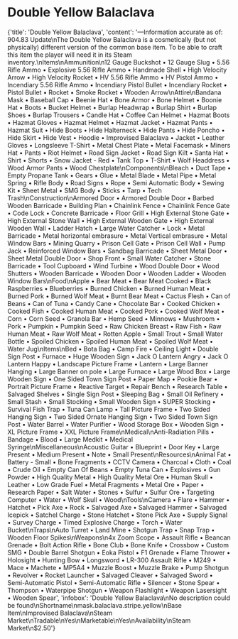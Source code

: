 
# Double Yellow Balaclava

{'title': 'Double Yellow Balaclava', 'content': '—Information accurate as of: 904.83 Update\nThe Double Yellow Balaclava is a cosmetically (but not physically) different version of the common base item. To be able to craft this item the player will need it in its Steam inventory.\nItems\nAmmunition\n12 Gauge Buckshot • 12 Gauge Slug • 5.56 Rifle Ammo • Explosive 5.56 Rifle Ammo • Handmade Shell • High Velocity Arrow • High Velocity Rocket • HV 5.56 Rifle Ammo • HV Pistol Ammo • Incendiary 5.56 Rifle Ammo • Incendiary Pistol Bullet • Incendiary Rocket • Pistol Bullet • Rocket • Smoke Rocket • Wooden Arrow\nAttire\nBandana Mask • Baseball Cap • Beenie Hat • Bone Armor • Bone Helmet • Boonie Hat • Boots • Bucket Helmet • Burlap Headwrap • Burlap Shirt • Burlap Shoes • Burlap Trousers • Candle Hat • Coffee Can Helmet • Hazmat Boots • Hazmat Gloves • Hazmat Helmet • Hazmat Jacket • Hazmat Pants • Hazmat Suit • Hide Boots • Hide Halterneck • Hide Pants • Hide Poncho • Hide Skirt • Hide Vest • Hoodie • Improvised Balaclava • Jacket • Leather Gloves • Longsleeve T-Shirt • Metal Chest Plate • Metal Facemask • Miners Hat • Pants • Riot Helmet • Road Sign Jacket • Road Sign Kilt • Santa Hat • Shirt • Shorts • Snow Jacket - Red • Tank Top • T-Shirt • Wolf Headdress • Wood Armor Pants • Wood Chestplate\nComponents\nBleach • Duct Tape • Empty Propane Tank • Gears • Glue • Metal Blade • Metal Pipe • Metal Spring • Rifle Body • Road Signs • Rope • Semi Automatic Body • Sewing Kit • Sheet Metal • SMG Body • Sticks • Tarp • Tech Trash\nConstruction\nArmored Door • Armored Double Door • Barbed Wooden Barricade • Building Plan • Chainlink Fence • Chainlink Fence Gate • Code Lock • Concrete Barricade • Floor Grill • High External Stone Gate • High External Stone Wall • High External Wooden Gate • High External Wooden Wall • Ladder Hatch • Large Water Catcher • Lock • Metal Barricade • Metal horizontal embrasure • Metal Vertical embrasure • Metal Window Bars • Mining Quarry • Prison Cell Gate • Prison Cell Wall • Pump Jack • Reinforced Window Bars • Sandbag Barricade • Sheet Metal Door • Sheet Metal Double Door • Shop Front • Small Water Catcher • Stone Barricade • Tool Cupboard • Wind Turbine • Wood Double Door • Wood Shutters • Wooden Barricade • Wooden Door • Wooden Ladder • Wooden Window Bars\nFood\nApple • Bear Meat • Bear Meat Cooked • Black Raspberries • Blueberries • Burned Chicken • Burned Human Meat • Burned Pork • Burned Wolf Meat • Burnt Bear Meat • Cactus Flesh • Can of Beans • Can of Tuna • Candy Cane • Chocolate Bar • Cooked Chicken • Cooked Fish • Cooked Human Meat • Cooked Pork • Cooked Wolf Meat • Corn • Corn Seed • Granola Bar • Hemp Seed • Minnows • Mushroom • Pork • Pumpkin • Pumpkin Seed • Raw Chicken Breast • Raw Fish • Raw Human Meat • Raw Wolf Meat • Rotten Apple • Small Trout • Small Water Bottle • Spoiled Chicken • Spoiled Human Meat • Spoiled Wolf Meat • Water Jug\nItems\nBed • Bota Bag • Camp Fire • Ceiling Light • Double Sign Post • Furnace • Huge Wooden Sign • Jack O Lantern Angry • Jack O Lantern Happy • Landscape Picture Frame • Lantern • Large Banner Hanging • Large Banner on pole • Large Furnace • Large Wood Box • Large Wooden Sign • One Sided Town Sign Post • Paper Map • Pookie Bear • Portrait Picture Frame • Reactive Target • Repair Bench • Research Table • Salvaged Shelves • Single Sign Post • Sleeping Bag • Small Oil Refinery • Small Stash • Small Stocking • Small Wooden Sign • SUPER Stocking • Survival Fish Trap • Tuna Can Lamp • Tall Picture Frame • Two Sided Hanging Sign • Two Sided Ornate Hanging Sign • Two Sided Town Sign Post • Water Barrel • Water Purifier • Wood Storage Box • Wooden Sign • XL Picture Frame • XXL Picture Frame\nMedical\nAnti-Radiation Pills • Bandage • Blood • Large Medkit • Medical Syringe\nMiscellaneous\nAcoustic Guitar • Blueprint • Door Key • Large Present • Medium Present • Note • Small Present\nResources\nAnimal Fat • Battery - Small • Bone Fragments • CCTV Camera • Charcoal • Cloth • Coal • Crude Oil • Empty Can Of Beans • Empty Tuna Can • Explosives • Gun Powder • High Quality Metal • High Quality Metal Ore • Human Skull • Leather • Low Grade Fuel • Metal Fragments • Metal Ore • Paper • Research Paper • Salt Water • Stones • Sulfur • Sulfur Ore • Targeting Computer • Water • Wolf Skull • Wood\nTools\nCamera • Flare • Hammer • Hatchet • Pick Axe • Rock • Salvaged Axe • Salvaged Hammer • Salvaged Icepick • Satchel Charge • Stone Hatchet • Stone Pick Axe • Supply Signal • Survey Charge • Timed Explosive Charge • Torch • Water Bucket\nTraps\nAuto Turret • Land Mine • Shotgun Trap • Snap Trap • Wooden Floor Spikes\nWeapons\n4x Zoom Scope • Assault Rifle • Beancan Grenade • Bolt Action Rifle • Bone Club • Bone Knife • Crossbow • Custom SMG • Double Barrel Shotgun • Eoka Pistol • F1 Grenade • Flame Thrower • Holosight • Hunting Bow • Longsword • LR-300 Assault Rifle • M249 • Mace • Machete • MP5A4 • Muzzle Boost • Muzzle Brake • Pump Shotgun • Revolver • Rocket Launcher • Salvaged Cleaver • Salvaged Sword • Semi-Automatic Pistol • Semi-Automatic Rifle • Silencer • Stone Spear • Thompson • Waterpipe Shotgun • Weapon Flashlight • Weapon Lasersight • Wooden Spear', 'infobox': 'Double Yellow Balaclava\nNo description could be found\nShortname\nmask.balaclava.stripe.yellow\nBase Item\nImprovised Balaclava\nSteam Market\nTradable\nYes\nMarketable\nYes\nAvailability\nSteam Market\n$2.50'}
